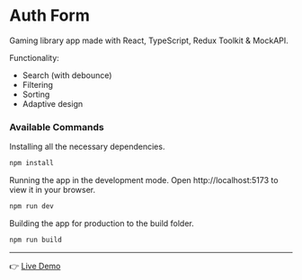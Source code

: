 # Auth Form

Gaming library app made with React, TypeScript, Redux Toolkit & MockAPI.

Functionality: 
<ul>
  <li>Search (with debounce)</li>
  <li>Filtering</li>
  <li>Sorting</li>
  <li>Adaptive design</li>
</ul>

### Available Commands

Installing all the necessary dependencies.
```bash
npm install
```

Running the app in the development mode. Open http://localhost:5173 to view it in your browser.
```bash
npm run dev
```

Building the app for production to the build folder.
```bash
npm run build
```
***
👉 [Live Demo](https://dima-sheiko.github.io/auth-form/)
